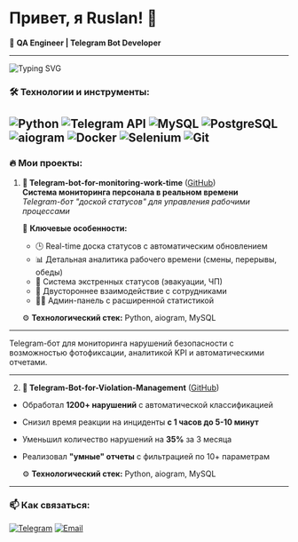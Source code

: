 # Привет, я Ruslan! 👋

🚀 **QA Engineer | Telegram Bot Developer**  

---
![Typing SVG](https://readme-typing-svg.herokuapp.com/?lines=QA+Engineer;Telegram+Bot+Developer;Python+Enthusiast)

### 🛠 Технологии и инструменты:
![Python](https://img.shields.io/badge/-Python-3776AB?logo=python&logoColor=white)
![Telegram API](https://img.shields.io/badge/-Telegram-26A5E4?logo=telegram&logoColor=white)
![MySQL](https://img.shields.io/badge/-MySQL-4479A1?logo=mysql&logoColor=white)
![PostgreSQL](https://img.shields.io/badge/-PostgreSQL-4169E1?logo=postgresql&logoColor=white)
![aiogram](https://img.shields.io/badge/-aiogram-259B24?logo=telegram&logoColor=white)
![Docker](https://img.shields.io/badge/-Docker-2496ED?logo=docker&logoColor=white)
![Selenium](https://img.shields.io/badge/-Selenium-43B02A?logo=selenium&logoColor=white)
![Git](https://img.shields.io/badge/-Git-F05032?logo=git&logoColor=white)
---

### 🔥 Мои проекты:

1. **🔄 Telegram-bot-for-monitoring-work-time** ([GitHub](https://github.com/ваш-ник/employee-tracking-bot))  
   **Система мониторинга персонала в реальном времени**  
   *Telegram-бот "доской статусов" для управления рабочими процессами*

   🌟 **Ключевые особенности:**
   - 🕒 Real-time доска статусов с автоматическим обновлением
   - 📊 Детальная аналитика рабочего времени (смены, перерывы, обеды)
   - 🚨 Система экстренных статусов (эвакуации, ЧП)
   - 📱 Двустороннее взаимодействие с сотрудниками
   - 👨‍💻 Админ-панель с расширенной статистикой

   ⚙️ **Технологический стек:**
   Python, aiogram, MySQL

---
  
Telegram-бот для мониторинга нарушений безопасности с возможностью фотофиксации, аналитикой KPI и автоматическими отчетами.

---

2. **🔄 Telegram-Bot-for-Violation-Management** ([GitHub](https://github.com/RuslanQAlife/Telegram-Bot-for-Violation-Management))  
- Обработал **1200+ нарушений** с автоматической классификацией
- Снизил время реакции на инциденты **с 1 часов до 5-10 минут**
- Уменьшил количество нарушений на **35%** за 3 месяца
- Реализовал **"умные" отчеты** с фильтрацией по 10+ параметрам

  ⚙️ **Технологический стек:**
   Python, aiogram, MySQL

---

### 📫 Как связаться:
[![Telegram](https://img.shields.io/badge/-Telegram-26A5E4?logo=telegram&logoColor=white)](https://t.me/ваш-ник)
[![Email](https://img.shields.io/badge/-Email-D14836?logo=gmail&logoColor=white)](mailto:ваш-email)






